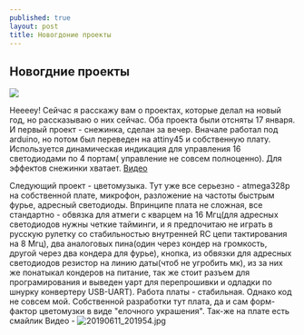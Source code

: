 ```yaml
---
published: true
layout: post
title: Новогдоние проекты
---
```



## Новогдние проекты

![]({{site.baseurl}}/_posts/%D0%A1%D0%BD%D0%B8%D0%BC%D0%BE%D0%BA%20%D1%8D%D0%BA%D1%80%D0%B0%D0%BD%D0%B0%20%D0%BE%D1%82%202019-06-11%2020%3A18%3A45.png)


Heeeey! Сейчас я расскажу вам о проектах, которые делал на новый год, но рассказываю о них сейчас. Оба проекта были отсняты 17 января.
И первый проект - снежинка, сделан за вечер. Вначале работал под arduino, но потом был переведен на attiny45 и собственную плату. Используется динамическая индикация для управления 16 светодиодами по 4 портам( управление не совсем полноценно). Для эффектов снежинки хватает.
[Видео](https://www.youtube.com/watch?v=utJkSymEiCw&feature=youtu.be) 


Следующий проект  - цветомузыка. Тут уже все серьезно - atmega328p на собственной плате, микрофон, разложение на частоты быстрым фурье, адресный светодиоды. Впринципе плата не сложная, все стандартно  - обвязка для атмеги с кварцем на 16 Мгц(для адресных светодиодов нужны четкие тайминги, и я предпочитаю не играть в русскую рулетку со стабильностью внутренней RC цепи тактирования на 8 Мгц), два аналоговых пина(один через кондер на громкость, другой через два кондера для фурье), кнопка, из обвязки для адресных светодиодов резистор на линию даты(чтоб не угробить мк), из за них же понатыкал кондеров на питание, так же стоит разъем для програмирования и выведен уарт для перепрошивки и одладки по шнурку конвертеру USB-UART). Работа платы - стабильная. Однако код не совсем мой. Собственной разработки тут плата, да и сам форм-фактор цветомузки в виде "елочного украшения". Так-же на плате есть смайлик
Видео - 
![20190611_201954.jpg]({{site.baseurl}}/_posts/20190611_201954.jpg)
